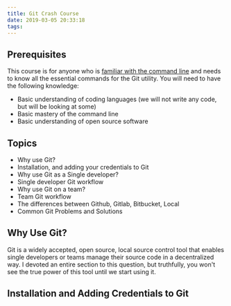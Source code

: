 ```yaml
---
title: Git Crash Course
date: 2019-03-05 20:33:18
tags:
---
```


## Prerequisites

This course is for anyone who is [familiar with the command line](https://zachgoll.github.io/blog/2019/bash-essentials) and needs to know all the essential commands for the Git utility.  You will need to have the following knowledge:

* Basic understanding of coding languages (we will not write any code, but will be looking at some)
* Basic mastery of the command line
* Basic understanding of open source software

## Topics

* Why use Git?
* Installation, and adding your credentials to Git
* Why use Git as a Single developer?
* Single developer Git workflow
* Why use Git on a team?
* Team Git workflow
* The differences between Github, Gitlab, Bitbucket, Local
* Common Git Problems and Solutions

## Why Use Git?

Git is a widely accepted, open source, local source control tool that enables single developers or teams manage their source code in a decentralized way.  I devoted an entire section to this question, but truthfully, you won't see the true power of this tool until we start using it.

## Installation and Adding Credentials to Git

